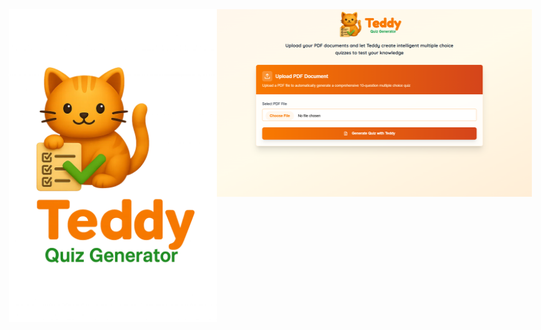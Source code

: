 

<div style="display:flex;justify-content:center">

<img src="image.png" height="500px"/>
<img src="image-1.png" height="300px"/>

<div>
